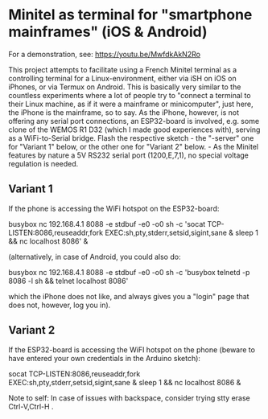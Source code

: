 # Minitel as terminal for "smartphone mainframes" (iOS & Android)

For a demonstration, see: https://youtu.be/MwfdkAkN2Ro

This project attempts to facilitate using a French Minitel terminal as a controlling terminal for a Linux-environment, either via iSH on iOS on iPhones, or via Termux on Android. This is basically very similar to the countless experiments where a lot of people try to "connect a terminal to their Linux machine, as if it were a mainframe or minicomputer", just here, the iPhone is the mainframe, so to say. As the iPhone, however, is not offering any serial port connections, an ESP32-board is involved, e.g. some clone of the WEMOS R1 D32 (which I made good experiences with), serving as a WiFi-to-Serial bridge. Flash the respective sketch - the "-server" one for "Variant 1" below, or the other one for "Variant 2" below. - As the Minitel features by nature a 5V RS232 serial port (1200,E,7,1), no special voltage regulation is needed.


## Variant 1

If the phone is accessing the WiFi hotspot on the ESP32-board:

busybox nc 192.168.4.1 8088 -e stdbuf -e0 -o0 sh -c 'socat TCP-LISTEN:8086,reuseaddr,fork EXEC:sh,pty,stderr,setsid,sigint,sane & sleep 1 && nc localhost 8086' &

(alternatively, in case of Android, you could also do:

busybox nc 192.168.4.1 8088 -e stdbuf -e0 -o0 sh -c 'busybox telnetd -p 8086 -l sh && telnet localhost 8086' 

which the iPhone does not like, and always gives you a "login" page that does not, however, log you in).


## Variant 2

If the ESP32-board is accessing the WiFI hotspot on the phone (beware to have entered your own credentials in the Arduino sketch):

socat TCP-LISTEN:8086,reuseaddr,fork EXEC:sh,pty,stderr,setsid,sigint,sane & sleep 1 && nc localhost 8086 &



Note to self: In case of issues with backspace, consider trying stty erase Ctrl-V,Ctrl-H .
